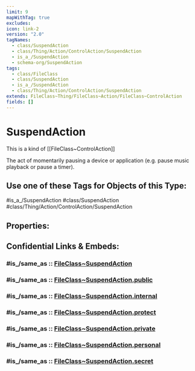 ```yaml
---
limit: 9
mapWithTag: true
excludes: 
icon: link-2
version: "2.0"
tagNames:
  - class/SuspendAction
  - class/Thing/Action/ControlAction/SuspendAction
  - is_a_/SuspendAction
  - schema-org/SuspendAction
tags:
  - class/FileClass
  - class/SuspendAction
  - is_a_/SuspendAction
  - class/Thing/Action/ControlAction/SuspendAction
extends: FileClass~Thing/FileClass~Action/FileClass~ControlAction
fields: []
---
```


# SuspendAction
This is a kind of [[FileClass~ControlAction]]

The act of momentarily pausing a device or application (e.g. pause music playback or pause a timer).


## Use one of these Tags for Objects of this Type:

#is_a_/SuspendAction
#class/SuspendAction
#class/Thing/Action/ControlAction/SuspendAction

## Properties:


## Confidential Links & Embeds: 

### #is_/same_as :: [FileClass~SuspendAction](/_Standards/fileClass/FileClass~Thing/FileClass~Action/FileClass~ControlAction/FileClass~SuspendAction.md) 

### #is_/same_as :: [FileClass~SuspendAction.public](/_public/fileClass/FileClass~Thing/FileClass~Action/FileClass~ControlAction/FileClass~SuspendAction.public.md) 

### #is_/same_as :: [FileClass~SuspendAction.internal](/_internal/fileClass/FileClass~Thing/FileClass~Action/FileClass~ControlAction/FileClass~SuspendAction.internal.md) 

### #is_/same_as :: [FileClass~SuspendAction.protect](/_protect/fileClass/FileClass~Thing/FileClass~Action/FileClass~ControlAction/FileClass~SuspendAction.protect.md) 

### #is_/same_as :: [FileClass~SuspendAction.private](/_private/fileClass/FileClass~Thing/FileClass~Action/FileClass~ControlAction/FileClass~SuspendAction.private.md) 

### #is_/same_as :: [FileClass~SuspendAction.personal](/_personal/fileClass/FileClass~Thing/FileClass~Action/FileClass~ControlAction/FileClass~SuspendAction.personal.md) 

### #is_/same_as :: [FileClass~SuspendAction.secret](/_secret/fileClass/FileClass~Thing/FileClass~Action/FileClass~ControlAction/FileClass~SuspendAction.secret.md)


